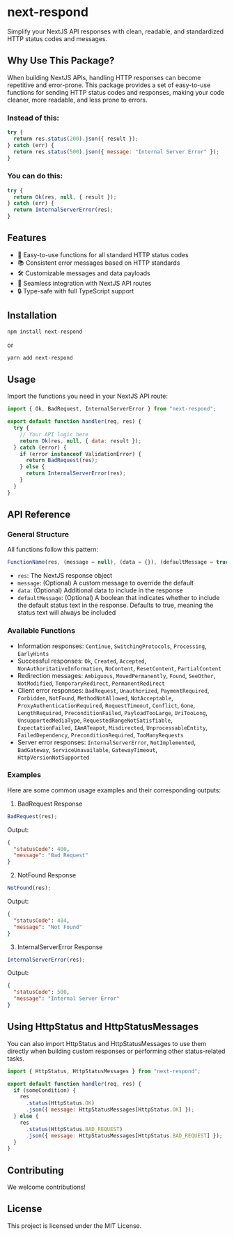 # next-respond

Simplify your NextJS API responses with clean, readable, and standardized HTTP status codes and messages.

## Why Use This Package?

When building NextJS APIs, handling HTTP responses can become repetitive and error-prone. This package provides a set of easy-to-use functions for sending HTTP status codes and responses, making your code cleaner, more readable, and less prone to errors.

### Instead of this:

```javascript
try {
  return res.status(200).json({ result });
} catch (err) {
  return res.status(500).json({ message: "Internal Server Error" });
}
```

### You can do this:

```javascript
try {
  return Ok(res, null, { result });
} catch (err) {
  return InternalServerError(res);
}
```

## Features

- 🚀 Easy-to-use functions for all standard HTTP status codes
- 📚 Consistent error messages based on HTTP standards
- 🛠 Customizable messages and data payloads
- 🧩 Seamless integration with NextJS API routes
- 🔒 Type-safe with full TypeScript support

## Installation

```bash
npm install next-respond
```

or

```bash
yarn add next-respond
```

## Usage

Import the functions you need in your NextJS API route:

```javascript
import { Ok, BadRequest, InternalServerError } from "next-respond";

export default function handler(req, res) {
  try {
    // Your API logic here
    return Ok(res, null, { data: result });
  } catch (error) {
    if (error instanceof ValidationError) {
      return BadRequest(res);
    } else {
      return InternalServerError(res);
    }
  }
}
```

## API Reference

### General Structure

All functions follow this pattern:

```javascript
FunctionName(res, (message = null), (data = {}), (defaultMessage = true));
```

- `res`: The NextJS response object
- `message`: (Optional) A custom message to override the default
- `data`: (Optional) Additional data to include in the response
- `defaultMessage`: (Optional) A boolean that indicates whether to include the default status text in the response. Defaults to true, meaning the status text will always be included

### Available Functions

- Information responses: `Continue`, `SwitchingProtocols`, `Processing`, `EarlyHints`
- Successful responses: `Ok`, `Created`, `Accepted`, `NonAuthoritativeInformation`, `NoContent`, `ResetContent`, `PartialContent`
- Redirection messages: `Ambiguous`, `MovedPermanently`, `Found`, `SeeOther`, `NotModified`, `TemporaryRedirect`, `PermanentRedirect`
- Client error responses: `BadRequest`, `Unauthorized`, `PaymentRequired`, `Forbidden`, `NotFound`, `MethodNotAllowed`, `NotAcceptable`, `ProxyAuthenticationRequired`, `RequestTimeout`, `Conflict`, `Gone`, `LengthRequired`, `PreconditionFailed`, `PayloadTooLarge`, `UriTooLong`, `UnsupportedMediaType`, `RequestedRangeNotSatisfiable`, `ExpectationFailed`, `IAmATeapot`, `Misdirected`, `UnprocessableEntity`, `FailedDependency`, `PreconditionRequired`, `TooManyRequests`
- Server error responses: `InternalServerError`, `NotImplemented`, `BadGateway`, `ServiceUnavailable`, `GatewayTimeout`, `HttpVersionNotSupported`

### Examples

Here are some common usage examples and their corresponding outputs:

1. BadRequest Response

```javascript
BadRequest(res);
```

Output:

```json
{
  "statusCode": 400,
  "message": "Bad Request"
}
```

2. NotFound Response

```javascript
NotFound(res);
```

Output:

```json
{
  "statusCode": 404,
  "message": "Not Found"
}
```

3. InternalServerError Response

```javascript
InternalServerError(res);
```

Output:

```json
{
  "statusCode": 500,
  "message": "Internal Server Error"
}
```

## Using HttpStatus and HttpStatusMessages

You can also import HttpStatus and HttpStatusMessages to use them directly when building custom responses or performing other status-related tasks.

```javascript
import { HttpStatus, HttpStatusMessages } from "next-respond";

export default function handler(req, res) {
  if (someCondition) {
    res
      .status(HttpStatus.OK)
      .json({ message: HttpStatusMessages[HttpStatus.OK] });
  } else {
    res
      .status(HttpStatus.BAD_REQUEST)
      .json({ message: HttpStatusMessages[HttpStatus.BAD_REQUEST] });
  }
}
```

## Contributing

We welcome contributions!

## License

This project is licensed under the MIT License.
